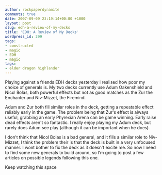 ```yaml
---
author: rockpaperdynamite
comments: true
date: 2007-09-09 23:19:14+00:00 +1000
layout: post
slug: edh-a-review-of-my-decks
title: 'EDH: A Review of My Decks'
wordpress_id: 299
tags:
- constructed
- magic
- EDH
- magic
tags:
- elder dragon highlander
---
```


Playing against a friends EDH decks yesterday I realised how poor my choice of generals is. My two decks currently use Adum Oakenshield and Nicol Bolas, both powerful effects but not as good matches as the Zur the Enchanter and Niv-Mizzet, the Firemind.

Adum and Zur both fill similar roles in the deck, getting a repeatable effect reliably early in the game. The problem being that Zur's effect is always useful, grabbing an early Phyrexian Arena can be game winning. Early raise dead effects aren't so fantastic. I really enjoy playing my Adum deck, but rarely does Adum see play (although it can be important when he does).

I don't think that Nicol Bolas is a bad general, and it fills a similar role to Niv-Mizzet, I think the problem their is that the deck is built in a very unfocused manner. I wont bother to fix the deck as it doesn't excite me. So now I need to find some new generals to build around, so I'm going to post a few articles on possible legends following this one.

Keep watching this space
